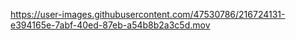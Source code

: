 


https://user-images.githubusercontent.com/47530786/216724131-e394165e-7abf-40ed-87eb-a54b8b2a3c5d.mov

